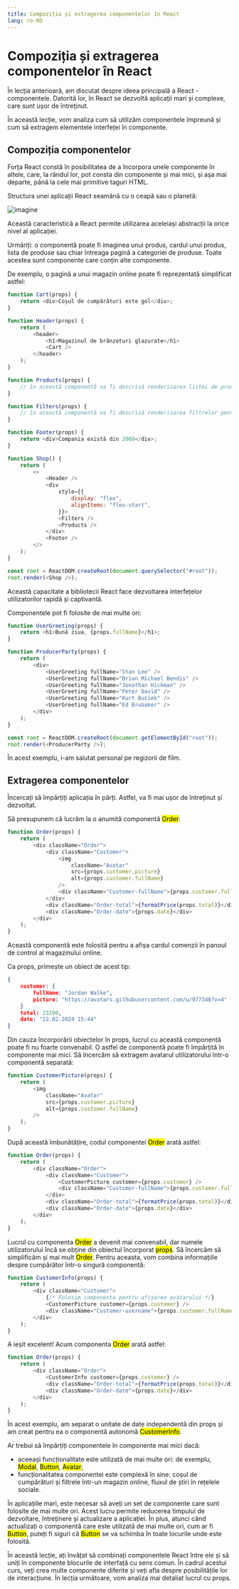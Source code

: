 ```yaml
---
title: Compoziția și extragerea componentelor în React
lang: ro-RO
---
```


# Compoziția și extragerea componentelor în React

În lecția anterioară, am discutat despre ideea principală a React - componentele. Datorită lor, în React se dezvoltă aplicații mari și complexe, care sunt ușor de întreținut. 

În această lecție, vom analiza cum să utilizăm componentele împreună și cum să extragem elementele interfeței în componente.

## Compoziția componentelor

Forța React constă în posibilitatea de a încorpora unele componente în altele, care, la rândul lor, pot consta din componente și mai mici, și așa mai departe, până la cele mai primitive taguri HTML. 

Structura unei aplicații React seamănă cu o ceapă sau o planetă:

![imagine](../img/composition.png)

Această caracteristică a React permite utilizarea aceleiași abstracții la orice nivel al aplicației. 

Urmăriți: o componentă poate fi imaginea unui produs, cardul unui produs, lista de produse sau chiar întreaga pagină a categoriei de produse. Toate acestea sunt componente care conțin alte componente.

De exemplu, o pagină a unui magazin online poate fi reprezentată simplificat astfel:

```javascript
function Cart(props) {
	return <div>Coșul de cumpărături este gol</div>;
}

function Header(props) {
	return (
		<header>
			<h1>Magazinul de brânzeturi glazurate</h1>
			<Cart />
		</header>
	);
}

function Products(props) {
	// în această componentă va fi descrisă renderizarea listei de produse
}

function Filters(props) {
	// în această componentă va fi descrisă renderizarea filtrelor pentru produse
}

function Footer(props) {
	return <div>Compania există din 2008</div>;
}

function Shop() {
	return (
		<>
			<Header />
			<div
				style={{
					display: "flex",
					alignItems: "flex-start",
				}}>
				<Filters />
				<Products />
			</div>
			<Footer />
		</>
	);
}

const root = ReactDOM.createRoot(document.querySelector("#root"));
root.render(<Shop />);
```

Această capacitate a bibliotecii React face dezvoltarea interfețelor utilizatorilor rapidă și captivantă.

Componentele pot fi folosite de mai multe ori:

```javascript
function UserGreeting(props) {
	return <h1>Bună ziua, {props.fullName}</h1>;
}

function ProducerParty(props) {
	return (
		<div>
			<UserGreeting fullName="Stan Lee" />
			<UserGreeting fullName="Brian Michael Bendis" />
			<UserGreeting fullName="Jonathan Hickman" />
			<UserGreeting fullName="Peter David" />
			<UserGreeting fullName="Kurt Busiek" />
			<UserGreeting fullName="Ed Brubaker" />
		</div>
	);
}

const root = ReactDOM.createRoot(document.getElementById("root"));
root.render(<ProducerParty />);
```

În acest exemplu, i-am salutat personal pe regizorii de film.

## Extragerea componentelor

Încercați să împărțiți aplicația în părți. Astfel, va fi mai ușor de întreținut și dezvoltat.

Să presupunem că lucrăm la o anumită componentă <mark>Order</mark>:

```javascript
function Order(props) {
	return (
		<div className="Order">
			<div className="Customer">
				<img
					className="Avatar"
					src={props.customer.picture}
					alt={props.customer.fullName}
				/>
				<div className="Customer-fullName">{props.customer.fullName}</div>
			</div>
			<div className="Order-total">{formatPrice(props.total)}</div>
			<div className="Order-date">{props.date}</div>
		</div>
	);
}
```

Această componentă este folosită pentru a afișa cardul comenzii în panoul de control al magazinului online. 

Ca props, primește un obiect de acest tip:

```json
{
    customer: {
        fullName: "Jordan Walke",
        picture: "https://avatars.githubusercontent.com/u/977348?v=4"
    }
    total: 23190,
    date: "22.02.2024 15:44"
}
```

Din cauza încorporării obiectelor în props, lucrul cu această componentă poate fi nu foarte convenabil. O astfel de componentă poate fi împărțită în componente mai mici. Să încercăm să extragem avatarul utilizatorului într-o componentă separată:

```javascript
function CustomerPicture(props) {
	return (
		<img
			className="Avatar"
			src={props.customer.picture}
			alt={props.customer.fullName}
		/>
	);
}
```

După această îmbunătățire, codul componentei <mark>Order</mark> arată astfel:

```javascript
function Order(props) {
	return (
		<div className="Order">
			<div className="Customer">
				<CustomerPicture customer={props.customer} />
				<div className="Customer-fullName">{props.customer.fullName}</div>
			</div>
			<div className="Order-total">{formatPrice(props.total)}</div>
			<div className="Order-date">{props.date}</div>
		</div>
	);
}
```

Lucrul cu componenta <mark>Order</mark> a devenit mai convenabil, dar numele utilizatorului încă se obține din obiectul încorporat <mark>props</mark>. Să încercăm să simplificăm și mai mult <mark>Order</mark>. Pentru aceasta, vom combina informațiile despre cumpărător într-o singură componentă:

```javascript
function CustomerInfo(props) {
	return (
		<div className="Customer">
			{/* Folosim componenta pentru afișarea avatarului */}
			<CustomerPicture сustomer={props.сustomer} />
			<div className="Customer-username">{props.customer.fullName}</div>
		</div>
	);
}
```

A ieșit excelent! Acum componenta <mark>Order</mark> arată astfel:

```javascript
function Order(props) {
	return (
		<div className="Order">
			<CustomerInfo customer={props.customer} />
			<div className="Order-total">{formatPrice(props.total)}</div>
			<div className="Order-date">{props.date}</div>
		</div>
	);
}
```

În acest exemplu, am separat o unitate de date independentă din props și am creat pentru ea o componentă autonomă <mark>CustomerInfo</mark>.

Ar trebui să împărțiți componentele în componente mai mici dacă:

- aceeași funcționalitate este utilizată de mai multe ori: de exemplu, <mark>Modal</mark>, <mark>Button</mark>, <mark>Avatar</mark>;
- funcționalitatea componentei este complexă în sine: coșul de cumpărături și filtrele într-un magazin online, fluxul de știri în rețelele sociale.

În aplicațiile mari, este necesar să aveți un set de componente care sunt folosite de mai multe ori. Acest lucru permite reducerea timpului de dezvoltare, întreținere și actualizare a aplicației. În plus, atunci când actualizați o componentă care este utilizată de mai multe ori, cum ar fi <mark>Button</mark>, puteți fi siguri că <mark>Button</mark> se va schimba în toate locurile unde este folosită.

În această lecție, ați învățat să combinați componentele React între ele și să uniți în componente blocurile de interfață cu sens comun. În cadrul acestui curs, veți crea multe componente diferite și veți afla despre posibilitățile lor de interacțiune. În lecția următoare, vom analiza mai detaliat lucrul cu props.
